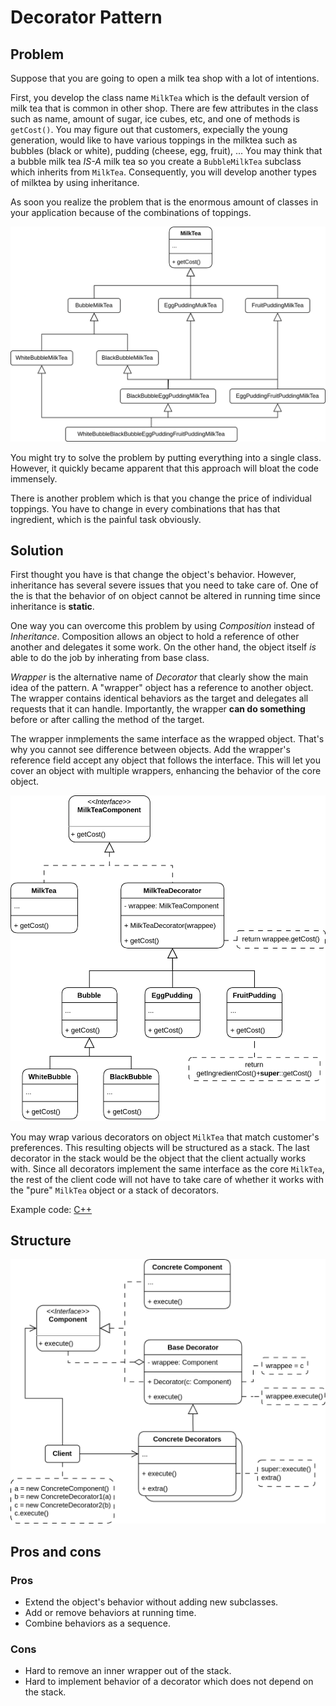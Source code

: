 # Decorator Pattern

## Problem
Suppose that you are going to open a milk tea shop with a lot of intentions.

First, you develop the class name `MilkTea` which is the default version of milk tea that is common in other shop. There are few attributes in the class such as name, amount of sugar, ice cubes, etc, and one of methods is `getCost()`. You may figure out that customers, expecially the young generation, would like to have various toppings in the milktea such as bubbles (black or white), pudding (cheese, egg, fruit), ... You may think that a bubble milk tea *IS-A* milk tea so you create a `BubbleMilkTea` subclass which inherits from `MilkTea`. Consequently, you will develop another types of milktea by using inheritance.

As soon you realize the problem that is the enormous amount of classes in your application because of the combinations of toppings.

![Combinatorial explosion of subclasses](img/Explode.png)

You might try to solve the problem by putting everything into a single class. However, it quickly became apparent that this approach will bloat the code immensely.

There is another problem which is that you change the price of individual toppings. You have to change in every combinations that has that ingredient, which is the painful task obviously.

## Solution

First thought you have is that change the object's behavior. However, inheritance has several severe issues that you need to take care of. One of the is that the behavior of on object cannot be altered in running time since inheritance is **static**.

One way you can overcome this problem by using *Composition* instead of *Inheritance*. Composition allows an object to hold a reference of other another and delegates it some work. On the other hand, the object itself *is* able to do the job by inherating from base class.

*Wrapper* is the alternative name of *Decorator* that clearly show the main idea of the pattern. A "wrapper" object has a reference to another object.
The wrapper contains identical behaviors as the target and delegates all requests that it can handle. Importantly, the wrapper **can do something** before or after calling the method of the target.

The wrapper inmplements the same interface as the wrapped object. That's why you cannot see difference between objects. Add the wrapper's reference field accept any object that follows the interface. This will let you cover an object with multiple wrappers, enhancing the behavior of the core object.

![Toppings become decorators.](img/Decorator_Milktea.png)

You may wrap various decorators on object `MilkTea` that match customer's preferences. This resulting objects will be structured as a stack. The last decorator in the stack would be the object that the client actually works with. Since all decorators implement the same interface as the core `MilkTea`, the rest of the client code will not have to take care of whether it works with the "pure" `MilkTea` object or a stack of decorators.

Example code: [C++](code.cpp)

## Structure

![Decorator structure](img/Decorator_Structure.png)

## Pros and cons

### Pros

- Extend the object's behavior without adding new subclasses.
- Add or remove behaviors at running time.
- Combine behaviors as a sequence.

### Cons

- Hard to remove an inner wrapper out of the stack.
- Hard to implement behavior of a decorator which does not depend on the stack.

